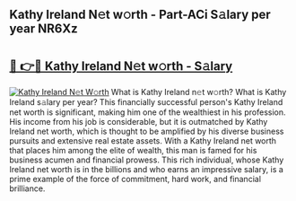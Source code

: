 ## Kathy Ireland N𝚎t w𝚘rth - Part-ACi S𝚊lary per year NR6Xz

# <h2><a href="http://gc2lej.nevu.top/?p=Kathy+Ireland">🔗 👉🔴 Kathy Ireland N𝚎t w𝚘rth - S𝚊lary</a></h2>

[![Kathy Ireland N𝚎t W𝚘rth](https://i.imgur.com/Oavwk0R.jpeg)](http://gc2lej.nevu.top/?p=Kathy+Ireland)
What is Kathy Ireland n𝚎t w𝚘rth? What is Kathy Ireland s𝚊lary per year?
This financially successful person's Kathy Ireland net worth is significant, making him one of the wealthiest in his profession. His income from his job is considerable, but it is outmatched by Kathy Ireland net worth, which is thought to be amplified by his diverse business pursuits and extensive real estate assets. With a Kathy Ireland net worth that places him among the elite of wealth, this man is famed for his business acumen and financial prowess. This rich individual, whose Kathy Ireland net worth is in the billions and who earns an impressive salary, is a prime example of the force of commitment, hard work, and financial brilliance.
